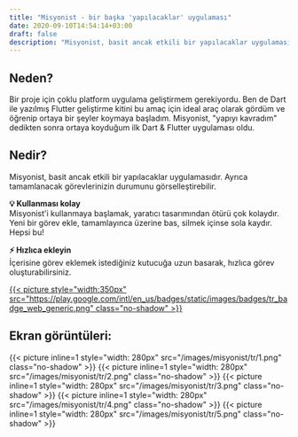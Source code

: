 ```yaml
---
title: "Misyonist - bir başka 'yapılacaklar' uygulaması"
date: 2020-09-10T14:54:14+03:00
draft: false
description: "Misyonist, basit ancak etkili bir yapılacaklar uygulamasıdır. Ayrıca tamamlanacak görevlerinizin durumunu görselleştirebilir."
---
```


## Neden?
Bir proje için çoklu platform uygulama geliştirmem gerekiyordu. Ben de Dart ile yazılmış Flutter geliştirme kitini bu amaç için ideal araç olarak gördüm ve öğrenip ortaya bir şeyler koymaya başladım. Misyonist, "yapıyı kavradım" dedikten sonra ortaya koyduğum ilk Dart & Flutter uygulaması oldu. 

## Nedir?
Misyonist, basit ancak etkili bir yapılacaklar uygulamasıdır. Ayrıca tamamlanacak görevlerinizin durumunu görselleştirebilir.

__💡 Kullanması kolay__  
Misyonist'i kullanmaya başlamak, yaratıcı tasarımından ötürü çok kolaydır. Yeni bir görev ekle, tamamlayınca üzerine bas, silmek içinse sola kaydır. Hepsi bu!

__⚡️  Hızlıca ekleyin__  
İçerisine görev eklemek istediğiniz kutucuğa uzun basarak, hızlıca görev oluşturabilirsiniz.

[{{< picture style="width:350px" src="https://play.google.com/intl/en_us/badges/static/images/badges/tr_badge_web_generic.png" class="no-shadow" >}}](https://play.google.com/store/apps/details?id=dev.elma.misyonist&utm_source=elma.dev)


## Ekran görüntüleri:
{{< picture inline=1 style="width: 280px" src="/images/misyonist/tr/1.png" class="no-shadow" >}}
{{< picture inline=1 style="width: 280px" src="/images/misyonist/tr/2.png" class="no-shadow" >}}
{{< picture inline=1 style="width: 280px" src="/images/misyonist/tr/3.png" class="no-shadow" >}}
{{< picture inline=1 style="width: 280px" src="/images/misyonist/tr/4.png" class="no-shadow" >}}
{{< picture inline=1 style="width: 280px" src="/images/misyonist/tr/5.png" class="no-shadow" >}}

